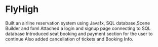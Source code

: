 # FlyHigh
Built an airline reservation system using Javafx, SQL database,Scene Builder and fxml
Attached a login and signup page connecting to SQL database
Introduced seat booking and payment section for the user to continue
Also added cancellation of tickets and Booking Info.
